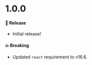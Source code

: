 # 1.0.0

#### 🎉 Release

- Initial release!

#### 💥 Breaking

- Updated `react` requirement to v16.6.
